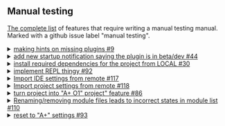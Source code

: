 ## Manual testing ##

[The complete list](https://github.com/Aalto-LeTech/intellij-plugin/labels/manual%20testing) of features that require writing
a manual testing manual. Marked with a github issue label "manual testing".


<details>
  <summary>
    <a href="https://github.com/Aalto-LeTech/intellij-plugin/issues/9">making hints on missing plugins #9</a>
  </summary>
  <div>
    <h5>Part 1. Checking missing plugins</h5>
    <ol>
      <li>Ensure "Scala" plugin is not installed <b>(File | Settings | Plugins | Marketplace)</b></li>
      <li>Restart an IDE</li>
      <li>Observe a notification saying
        <br/>
        <i>
        "A+
        The additional plugin(s) must be installed and enabled for the A+ plugin to work properly (Scala).
        <br/>
        <a href="">Install missing (Scala) plugin(s).</a>"
       </i>
      </li>
      <li>Click on the highlighted part of the notification, approve restart of the IDE</li>
      <li>After the restart is done, ensure there is no notification anymore</li>
    </ol>
  </div>
  <div>
    <h5>Part 2. Checking disabled plugins</h5>
    <ol>
      <li>Ensure 'Scala' plugin is installed and disabled
        <img src="images/%239_disable_plugin.png" alt="Ensure 'Scala' plugin is installed and disabled">
      </li>
      <li>Restart an IDE</li>
      <li>Observe a notification
        <img src="images/%239_enable_plugins_notification.png" alt="Observe a notification">
      </li>
      <li>Click on the highlighted part of the notification</li>
      <li>Check the notification became inactive
        <img src="images/%239_notification_inactive.png" alt="Check the notification became inactive">
      </li>
      <li>After the restart is done, ensure there is no notification anymore</li>
    </ol>  
  </div>
</details>
<details>
  <summary>
    <a href="https://github.com/Aalto-LeTech/intellij-plugin/issues/44">add new startup notification saying the plugin is in beta/dev #44</a>
  </summary>
  <div>
    <h5>Checking the notification regard the current A+ Course plugin version</h5>
    <ol>
      <li>Ensure "A+ Course" plugin is installed <b>(File | Settings | Plugins | Installed)</b> and check the plugin version from the plugin window or <a href="https://plugins.jetbrains.com/plugin/13634-a-plugin-for-intellij/versions">online.</a></li>
      <li>Restart an IDE</li>
      <li>Observe a notification saying and ensure the version matches the one shown for the plugin.
        <br/>
        <i>
          "A+ Courses plugin is under development: You are using version <b>0.1.0</b> of A+ Courses plugin, which is a pre-release version of the plugin and still under development. Some features of this plugin are still probably missing, and the plugin is not yet tested thoroughly. Use this plugin with caution and on your own risk!
       </i>
      </li>
      <li>The notification should remain after the restart is done.</li>
    </ol>
  </div>
</details>
<details>
  <summary>
    <a href="https://github.com/Aalto-LeTech/intellij-plugin/issues/30">install required
    dependencies for the project from LOCAL #30</a>
  </summary>
  <div>
    <h5>Part 1. Importing a module by double-clicking it</h5>
    <ol>
      <li>Create a new project.</li>
      <li>
        Open the <em>Modules</em> tool window (if it is not open). <sub>You may have to wait a
        few seconds for the list of modules to be initialized. If the initialization takes more
        than 10&nbsp;seconds, consider it an error.</sub>
      </li>
      <li>Select <em>GoodStuff</em> from the list and double click it.</li>
      <li>
        Ensure that <em>GoodStuff</em> and <em>O1Library</em> appear as loaded modules in the
        project tree, and their contents match the image below:<br/>
        <img src="images/30_module_loaded.png" alt="GoodStuff and O1Library contents" />
      </li>
      <li>
        Ensure that <em>GoodStuff</em> and <em>O1Library</em> are marked <em>Installed</em> in the
        <em>Modules</em> tool window.
      </li>
      <li>
        From <i>File</i> menu, open <i>Project Structure...</i> and navigate to <i>Modules</i> page
        (under <i>Project Settings</i>).  Ensure that <em>GoodStuff</em> and <em>O1Library</em> are
        listed there and neither of them is marked red (signaling missing dependencies).
      </li>
    </ol>
  </div>
  <div>
    <h5>Part 2. Importing a module using context menu.</h5>
    <ol>
      <li>
        Continuing from <strong>Part 1</strong>, right-click a non-installed module of your choice
        in the <em>Modules</em> tool window. <sub>On Mac with only one mouse button, you may need
        to use some other gesture to open a context menu, like holding <em>Ctrl</em> key while
        clicking. Use the way that is standard to the system.</sub>
      </li>
      <li>Ensure that a pop-up menu appears next to the mouse pointer.</li>
      <li>Click <em>Import A+ Module</em> menu item.</li>
      <li>
        Ensure that the module appears in the project tree. <sub>If module has dependencies, those
        are imported too. If other modules appear in the project tree in this step, you can assume
        they are dependencies of the module you chose and ignore them.</sub>
      </li>
      <li>
        Ensure that the module is marked <em>Installed</em> in the <em>Modules</em> tool window.
      </li>
    </ol>
  </div>
  <div>
    <h5>Part 3. Importing multiple modules using toolbar button.</h5>
    <ol>
      <li>
        Continuing from <strong>Part 2</strong>, select multiple non-installed modules in the
        <em>Modules</em> tool window by clicking them while holding <em>Ctrl</em> key.
        <sub>Again, Mac may do things differently, so use the way to select multiple items that is
        standard to the system.</sub>
      </li>
      <li>
        Click <em>Import A+ Module</em> toolbar button on the top of the <em>Modules</em> tool
        window. <sub>The button is denoted with a "download" icon.</sub>
      </li>
      <li>
        Ensure that the selected modules appear in the project tree. <sub>Again, in case other
        modules appear there as well, assume they are appropriate dependencies and ignore them.
        </sub>
      </li>
      <li>
        Ensure that the modules you selected are marked <em>Installed</em> in the <em>Modules</em>
        tool window.
      </li>
    </ol>
  </div>
</details>
<details>
  <summary>
    <a href="https://github.com/Aalto-LeTech/intellij-plugin/issues/92">implement REPL thingy #92</a>
  </summary>
  <div>
    <h5>Part 1. Importing a module</h5>
    <ol>
      <li>Create a new project.</li>
      <li>
        Open the <em>Modules</em> tool window (if it is not open). <sub>You may have to wait a
        few seconds for the list of modules to be initialized. If the initialization takes more
        than 10&nbsp;seconds, consider it an error.</sub>
      </li>
      <li>Select <em>GoodStuff</em> from the list and double click it to install the module.</li>
    </ol>
  </div>
  <div>
      <h5>Part 2. Verifying the REPL</h5>
      <ol>
        <li>Ensure Scala Plugin is installed and enabled</li>
        <li>Ensure Scala SDK is set properly <b>(File | Project Structure | Global Libraries | Add | Scala SDK)</b></li>
        <li>Open REPL by choosing a folder or a file within <em>GoodStuff</em> module <a href="https://confluence.jetbrains.com/pages/viewpage.action?pageId=53326891">(how-to)</a></li>
        <div>
          <h6>Part 2.1. REPL configuration dialog is shown, checkbox unchecked</h6>
            <ol>
            <li>When the REPL configuration dialog, that looks like the following image is shown, uncheck the "Don't show this window again" checkbox, click <em>OK</em>.<img src="images/%2392_REPL_configuration_dialog_initial.png" alt="REPL dialog" /></li>
            <li>Ensure the REPL that looks like the next one is shown. <img src="images/%2366_scala_REPL_workDir_and_classPath.png" alt="REPL" style="max-width: 50;max-width: 56% !important;"/></li>
            <li>Close the REPL and start it again.</li>
            <li>Ensure the REPL configuration dialog is shown, click "Cancel".</li>
            </ol>
        </div>
        <div>
          <h6>Part 2.2. REPL configuration dialog is shown, checkbox unchecked, valid changes</h6>
            <ol>
            <li>When the REPL configuration dialog, that looks like previous image is shown, uncheck the "Don't show this window again" checkbox.</li>
            <li>Under "User classpath and SDK of module" change the module to be <em>"O1Library"</em>, also select <em>"O1Library"</em>'s files source as a "Working directory", click <em>OK</em>.</li>
            <li>Ensure the REPL that looks like like the next one is shown, then close REPL. <img src="images/%2392_changed_module.png" alt="REPL" /></li>             
            </ol>
        </div> 
        <div>
          <h6>Part 2.3. REPL configuration dialog is shown, checkbox unchecked, invalid changes</h6>
            <ol>
            <li>When the REPL configuration dialog, that looks like previous image is shown, uncheck the "Don't show this window again" checkbox.</li>
            <li>Under "User classpath and SDK of module" change the module to be <em>"O1Library"</em>, also select <em>"GoodStuff"</em>'s files source as a "Working directory", click <em>OK</em>.</li>
            <li>Ensure the REPL that looks like the next image is shown, close the REPL.<img src="images/%2392_mixed_case_changed.png" alt="REPL" /></li>
            </ol>
        </div>
        <div>              
          <h6>Part 2.4. REPL configuration dialog is cancelled</h6>
          <ol>
          <li>Click <em>Cancel</em> when the REPL configuration dialog is shown and observe nothing happens.</li>
          </ol>
         </div>               
        <div>
          <h6>Part 2.5. REPL configuration dialog is shown, checkbox checked</h6>
          <ol>
          <li>Click <em>OK</em> when the REPL configuration dialog, that looks like the one displayed is shown.</li>
          <li>Ensure proper REPL is started.</li>
          <li>Close the REPL and start it again.</li>
          <li>Ensure the no REPL configuration dialog is shown.</li>
          </ol>
        </div>
        <h6>After each sub-part (2.x)</h6>
        <li>When the console opens, check, that the name of the REPL contains the name of the <em>GoodStuff</em> (selected module or "&lt;?&gt;")</li>
        <li>Next, type into the REPL prompt: <i>sys.props("user.dir")</i>
        </li>
        <li>Make sure, that the output directory is where the <em>GoodStuff</em> (selected) module resides</li>
        <li>Next, type into the REPL prompt: <i>sys.props("java.class.path")</i></li>
        <li>Make sure, that the output classpath contains the <em>GoodStuff</em> (selected) module, the complete result should look approximately like this:
        <img src="images/%2366_scala_REPL_workDir_and_classPath.png" alt="REPL" /><br/>
        </li>
      </ol>
    </div>
</details>
<details>
  <summary>
    <a href="https://github.com/Aalto-LeTech/intellij-plugin/issues/117">Import IDE settings from remote #117</a>
  </summary>
  <div>
    <h5>Part 1. Testing the error message</h5>
    <ol>
      <li>Start the IDE and make sure the course has been loaded (check the modules list for an example).</li>
      <li>Disable networking from the computer.</li>
      <li>Attempt to import course IDE settings from the A+ menu in the top toolbar.</li>
      <li>Observe an error message dialog that notifies the user that an error occurred.</li>
    </ol>
  </div>
  <div>
    <h5>Part 2. Importing IDE settings</h5>
    <ol>
      <li>Import course IDE settings from the A+ menu in the top toolbar.</li>
      <li>Observe a confirmation message dialog, which warns the user that settings are overwritten.</li>
      <li>After the IDE settings have been imported, observe a message dialog proposing a restart.</li>
      <li>
      After restarting the IDE, ensure that the settings have been successfully imported.
      For an example, the IDE should now be in dark mode.
      </li>
    </ol>
  </div>
</details>
<details>
  <summary>
    <a href="https://github.com/Aalto-LeTech/intellij-plugin/issues/118">Import project settings from remote #118</a>
  </summary>
  <div>
    <h5>Importing Project Settings</h5>
    <ol>
      <li>Create a new project and expand the <code>.idea</code> directory in the project tool window on the left.</li>
      <li>Import course project settings from the A+ menu in the top toolbar.</li>
      <li>Observe that the project is reloaded and the <code>.idea</code> directory should now contain new files.</li>
      <li>Navigate to <code>File -> Settings... -> Editor -> Code Style -> Scala</code>.</li>
      <li>Change the "Scheme" to "Project" to show project settings.</li>
      <li>
      Open the "Imports" tab and note that there are O1 related items in the "Imports always marked as used"
      box at the bottom right:
      <img src="images/project-settings.png" alt="Project Settings"/>
      </li>
    </ol>
  </div>
</details>
<details>
  <summary>
    <a href="https://github.com/Aalto-LeTech/intellij-plugin/issues/86">turn project into "A+ O1" project" feature #86</a>
  </summary>
  <div>
    <h5>Creating a Course Project</h5>
    <ol>
      <li>Start the IDE and observe that the "Modules" tool window is empty (no course loaded).</li>
      <li>From the A+ menu at the top, select "Turn Project into A+ Course Project</li>
      <li>
        An information dialog should appear notifying that the plugin will adjust IntelliJ
        IDEA settings. A opt-out checkbox should be added later. 
      </li>
      <li>
        A yes/no dialog should appear prompting to restart the IDE to reload the IDE settings.
        Select "no".
      </li>
      <li>Observe that the project gets reloaded (may appear as a quick "flash").</li>
      <li>The "Modules" tool window should now have a list of O1 modules.</li>
      <li>
        The .idea directory should contain O1 project settings (for an example scala_settings.xml).
      </li>
      <li>
        Restart the IDE.
      </li>
      <li>The IDE should now have the dark theme from the O1 IDE settings.</li>
      <li>
        When the project gets opened, the plugin should recognize that the project is a O1 project
        and update the "Modules" tool window with O1 modules. 
      </li>
      <li>
        Using the "Turn Project Into A+ Course Project" action without a working internet connection
        should result in an error message.
      </li>
    </ol>
  </div>
</details>
<details>
  <summary>
    <a href="https://github.com/Aalto-LeTech/intellij-plugin/issues/110">Renaming/removing module files leads to incorrect states in module list #110</a>
  </summary>
  <div>
    <h5>Part 1. Removing a module</h5>
    <ol>
      <li>Create a new project and import <i>GoodStuff</i> module.</li>
      <li>Right click the <i>O1Library</i> from the project tree and choose <i>Remove Module</i> from the popup menu.</li>
      <li>Choose <i>Remove</i> from the popup window.</li>
      <li>Ensure that <i>O1Library</i> is marked not installed in the modules list.</li>
      <li>Ensure that <i>GoodStuff</i> is marked "error in dependencies" in the modules list.</li>
    </ol>
  </div>
  <div>
    <h5>Part 2. Reinstalling a module</h5>
    <ol>
      <li>Continuing from Part 1, double-click <i>O1Library</i> in the modules list to re-install it.</li>
      <li>Ensure that <i>O1Library</i> shows loaded as a module in the project tree (it has the blue square symbol).</li>
      <li>Ensure that <i>O1Library</i> and <i>GoodStuff</i> are marked installed in the modules list.</li>
    </ol>
  </div>
  <div>
    <h5>Part 3. Removing and reinstalling Scala SDK</h5>
    <ol>
      <li>Continuing from Part 3, delete the directory of Scala SDK inside the <code>lib</code> directory.</li>
      <li>Ensure that <i>O1Library</i> and <i>GoodStuff</i> are marked "error in dependencies" in the modules list.</li>
      <li>Double-click <i>O1Library</i> in the modules list to re-install it.</li>
      <li>Ensure that <i>O1Library</i> and <i>GoodStuff</i> are marked installed in the modules list.</li>
    </ol>
  </div>
</details>
<details>
  <summary>
    <a href="https://github.com/Aalto-LeTech/intellij-plugin/issues/93">reset to "A+" settings #93</a>
  </summary>
  <div>
    <h5>Resetting A+ Courses Settings</h5>
    <ol>
      <li>Start the REPL for a module and check the "Don't show this window again" checkbox.</li>
      <li>Start the REPL for a module again and ensure that the window isn't shown again.</li>
      <li>From the A+ menu at the top, select "Reset A+ Courses Plugin Settings".</li>
      <li>Start the REPL for a module again and observe that the window is shown again.</li>
    </ol>
  </div>
</details>
